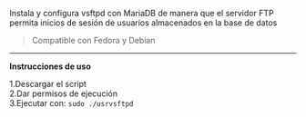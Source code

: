 Instala y configura vsftpd con MariaDB de manera que el servidor FTP permita inicios de sesión de usuarios almacenados en la base de datos

>Compatible con Fedora y Debian
---
<b>Instrucciones de uso</b>

1.Descargar el script<br>
2.Dar permisos de ejecución<br>
3.Ejecutar con: `sudo ./usrvsftpd`
